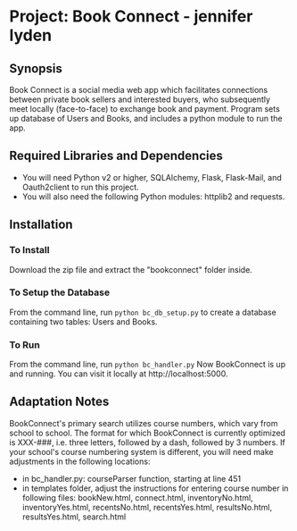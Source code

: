 # Project: Book Connect  - jennifer lyden

## Synopsis
Book Connect is a social media web app which facilitates connections between private book sellers and interested buyers, who subsequently meet locally (face-to-face) to exchange book and payment.
Program sets up database of Users and Books, and includes a python module to run the app.

## Required Libraries and Dependencies
* You will need Python v2 or higher, SQLAlchemy, Flask, Flask-Mail, and Oauth2client to run this project.
* You will also need the following Python modules: httplib2 and requests.

## Installation

### To Install
Download the zip file and extract the "bookconnect" folder inside.

### To Setup the Database
From the command line, run `python bc_db_setup.py` to create a database containing two tables: Users and Books.

### To Run
From the command line, run `python bc_handler.py` Now BookConnect is up and running. You can visit it locally at http://localhost:5000.

## Adaptation Notes
BookConnect's primary search utilizes course numbers, which vary from school to school. The format for which BookConnect is currently optimized is XXX-###, i.e. three letters, followed by a dash, followed by 3 numbers. If your school's course numbering system is different, you will need make adjustments in the following locations:
* in bc_handler.py: courseParser function, starting at line 451 
* in templates folder, adjust the instructions for entering course number in following files: bookNew.html, connect.html, inventoryNo.html, inventoryYes.html, recentsNo.html, recentsYes.html, resultsNo.html, resultsYes.html, search.html